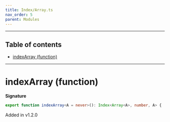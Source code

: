 ```yaml
---
title: Index/Array.ts
nav_order: 5
parent: Modules
---
```


---

<h2 class="text-delta">Table of contents</h2>

- [indexArray (function)](#indexarray-function)

---

# indexArray (function)

**Signature**

```ts
export function indexArray<A = never>(): Index<Array<A>, number, A> { ... }
```

Added in v1.2.0
